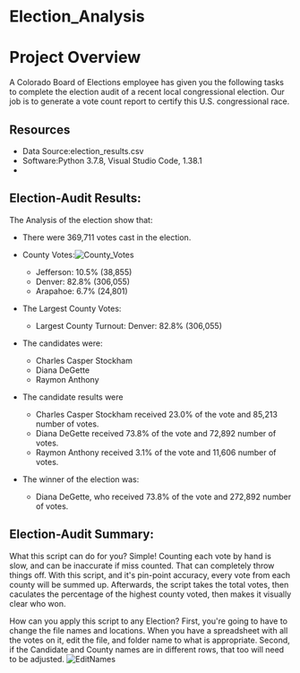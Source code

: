 # Election_Analysis
# Project Overview
A Colorado Board of Elections employee has given you the following tasks to complete the election audit of a recent local congressional election. Our job is to generate a vote count report to certify this U.S. congressional race.

## Resources
* Data Source:election_results.csv
* Software:Python 3.7.8, Visual Studio Code, 1.38.1
* 
## Election-Audit Results:
The Analysis of the election show that:
* There were 369,711 votes cast in the election.
* County Votes:![County_Votes](https://user-images.githubusercontent.com/46943357/189550825-a5bb32dd-2f8a-4808-be0e-e6a23a54e611.PNG)
  * Jefferson: 10.5% (38,855)
  * Denver: 82.8% (306,055)
  * Arapahoe: 6.7% (24,801)
  
* The Largest County Votes:
  * Largest County Turnout: Denver: 82.8% (306,055) 
  
* The candidates were:
  * Charles Casper Stockham
  * Diana DeGette
  * Raymon Anthony
* The candidate results were
  * Charles Casper Stockham received 23.0% of the vote and 85,213 number of votes.
  * Diana DeGette received 73.8% of the vote and 72,892 number of votes.
  * Raymon Anthony received 3.1% of the vote and 11,606 number of votes.
* The winner of the election was:
  * Diana DeGette, who received 73.8% of the vote and 272,892 number of votes.

## Election-Audit Summary:
What this script can do for you? Simple! Counting each vote by hand is slow, and can be inaccurate if miss counted. That can completely throw things off. With this script, and it's pin-point accuracy, every vote from each county will be summed up. Afterwards, the script takes the total votes, then caculates the percentage of the highest county voted, then makes it visually clear who won. 

How can you apply this script to any Election? First, you're going to have to change the file names and locations. When you have a spreadsheet with all the votes on it, edit the file, and folder name to what is appropriate. Second, if the Candidate and County names are in different rows, that too will need to be adjusted. ![EditNames](https://user-images.githubusercontent.com/46943357/189550778-9de99821-4e42-49f6-93c0-15a848b2b95b.PNG)
